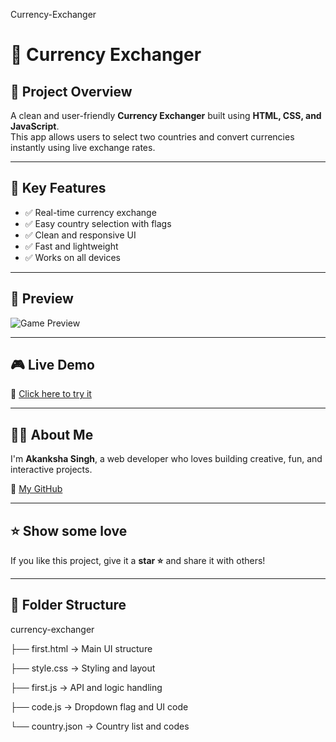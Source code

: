 Currency-Exchanger

# 💱 Currency Exchanger

## 📌 Project Overview
A clean and user-friendly **Currency Exchanger** built using **HTML, CSS, and JavaScript**.  
This app allows users to select two countries and convert currencies instantly using live exchange rates.

---

## 🌟 Key Features
- ✅ Real-time currency exchange
- ✅ Easy country selection with flags
- ✅ Clean and responsive UI
- ✅ Fast and lightweight
- ✅ Works on all devices

---

  ## 📸 Preview

![Game Preview](https://media.giphy.com/media/JIX9t2j0ZTN9S/giphy.gif)

---


## 🎮 Live Demo
🔗 [Click here to try it](https://currency-akanksha.netlify.app/)

---

## 🙋‍♀️ About Me

I'm **Akanksha Singh**, a web developer who loves building creative, fun, and interactive projects.

🔗 [My GitHub](https://github.com/akanksha726)

---

## ⭐ Show some love

If you like this project, give it a **star ⭐** and share it with others!

---

## 📂 Folder Structure

currency-exchanger

├── first.html → Main UI structure

├── style.css → Styling and layout

├── first.js → API and logic handling

├── code.js → Dropdown flag and UI code

└── country.json → Country list and codes

